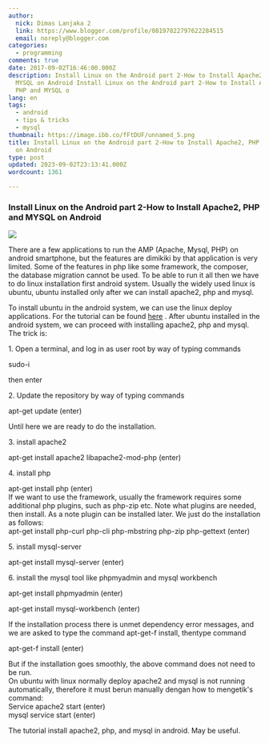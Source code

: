 ```yaml
---
author:
  nick: Dimas Lanjaka 2
  link: https://www.blogger.com/profile/08197822797622284515
  email: noreply@blogger.com
categories:
  - programming
comments: true
date: 2017-09-02T16:46:00.000Z
description: Install Linux on the Android part 2-How to Install Apache2, PHP and
  MYSQL on Android Install Linux on the Android part 2-How to Install Apache2,
  PHP and MYSQL o
lang: en
tags:
  - android
  - tips & tricks
  - mysql
thumbnail: https://image.ibb.co/fFtDUF/unnamed_5.png
title: Install Linux on the Android part 2-How to Install Apache2, PHP and MYSQL
  on Android
type: post
updated: 2023-09-02T23:13:41.000Z
wordcount: 1361

---
```


### Install Linux on the Android part 2-How to Install Apache2, PHP and MYSQL on Android

[![](https://image.ibb.co/fFtDUF/unnamed_5.png)](https://image.ibb.co/fFtDUF/unnamed_5.png)

There are a few applications to run the AMP (Apache, Mysql, PHP) on android smartphone, but the features are dimikiki by that application is very limited. Some of the features in php like some framework, the composer, the database migration cannot be used. To be able to run it all then we have to do linux installation first android system. Usually the widely used linux is ubuntu, ubuntu installed only after we can install apache2, php and mysql.

To install ubuntu in the android system, we can use the linux deploy applications. For the tutorial can be found [here](https://webmanajemen.com/2017/09/install-linux-on-android-part-1-running.html) . After ubuntu installed in the android system, we can proceed with installing apache2, php and mysql. The trick is:

1\. Open a terminal, and log in as user root by way of typing commands

sudo-i

then enter

2\. Update the repository by way of typing commands

apt-get update (enter)

Until here we are ready to do the installation.

3\. install apache2

apt-get install apache2 libapache2-mod-php (enter)

4\. install php

apt-get install php (enter)  
If we want to use the framework, usually the framework requires some additional php plugins, such as php-zip etc. Note what plugins are needed, then install. As a note plugin can be installed later. We just do the installation as follows:  
apt-get install php-curl php-cli php-mbstring php-zip php-gettext (enter)

5\. install mysql-server

apt-get install mysql-server (enter)

6\. install the mysql tool like phpmyadmin and mysql workbench

apt-get install phpmyadmin (enter)

apt-get install mysql-workbench (enter)

If the installation process there is unmet dependency error messages, and we are asked to type the command apt-get-f install, thentype command

apt-get-f install (enter)

But if the installation goes smoothly, the above command does not need to be run.  
On ubuntu with linux normally deploy apache2 and mysql is not running automatically, therefore it must berun manually dengan how to mengetik's command:  
Service apache2 start (enter)  
mysql service start (enter)  
  

The tutorial install apache2, php, and mysql in android. May be useful.